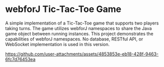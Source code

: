 # webforJ Tic-Tac-Toe Game

A simple implementation of a Tic-Tac-Toe game that supports two players taking turns. The game utilizes webforJ namespaces to share the Java game object between running instances. This project demonstrates the capabilities of webforJ namespaces. No database, RESTful API, or WebSocket implementation is used in this version. 


https://github.com/user-attachments/assets/4853853e-eb18-428f-9463-6fc7d76453ea